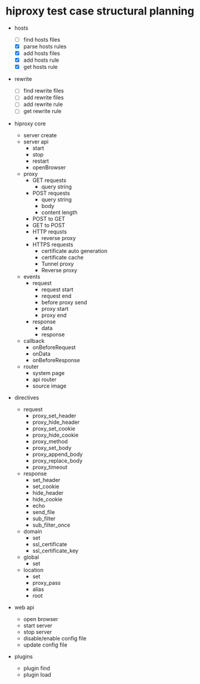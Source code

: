 # hiproxy test case structural planning

* hosts
  - [ ] find hosts files
  - [x] parse hosts rules
  - [x] add hosts files
  - [x] add hosts rule
  - [x] get hosts rule

* rewrite
  - [ ] find rewrite files
  - [ ] add rewrite files
  - [ ] add rewrite rule
  - [ ] get rewrite rule

* hiproxy core
  * server create
  * server api
    * start
    * stop
    * restart
    * openBrowser
  * proxy
    * GET requests
      * query string
    * POST requests
      * query string
      * body
      * content length
    * POST to GET
    * GET to POST
    * HTTP requsts
      * reverse proxy
    * HTTPS requests
      * certificate auto generation
      * certificate cache
      * Tunnel proxy
      * Reverse proxy
  * events
    * request
      * request start
      * request end
      * before proxy send
      * proxy start
      * proxy end
    * response
      * data
      * response
  * callback
    * onBeforeRequest
    * onData
    * onBeforeResponse
  * router
    * system page
    * api router
    * source image

* directives
  * request
    * proxy_set_header
    * proxy_hide_header
    * proxy_set_cookie
    * proxy_hide_cookie
    * proxy_method
    * proxy_set_body
    * proxy_append_body
    * proxy_replace_body
    * proxy_timeout
  * response
    * set_header
    * set_cookie
    * hide_header
    * hide_cookie
    * echo
    * send_file
    * sub_filter
    * sub_filter_once
  * domain
    * set
    * ssl_certificate
    * ssl_certificate_key
  * global
    * set
  * location
    * set
    * proxy_pass
    * alias
    * root

* web api
  * open browser
  * start server
  * stop server
  * disable/enable config file
  * update config file

* plugins
  * plugin find
  * plugin load
